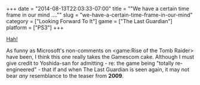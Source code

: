 +++
date = "2014-08-13T22:03:33-07:00"
title = "\"We have a certain time frame in our mind ....\""
slug = "we-have-a-certain-time-frame-in-our-mind"
category = ["Looking Forward To It"]
game = ["The Last Guardian"]
platform = ["PS3"]
+++

<a href="http://www.eurogamer.net/articles/2014-08-13-its-time-for-your-latest-update-on-the-last-guardian-again?utm_source=twitter&utm_medium=social&utm_campaign=socialoomph">Hah!</a>

As funny as Microsoft's non-comments on <game:Rise of the Tomb Raider> have been, I think this one really takes the Gamescom cake.  Although I must give credit to Yoshida-san for admitting - re: the game being "totally re-engineered" - that if and when The Last Guardian is seen again, it may not bear <i>any</i> resemblance to the teaser from <b>2009</b>.